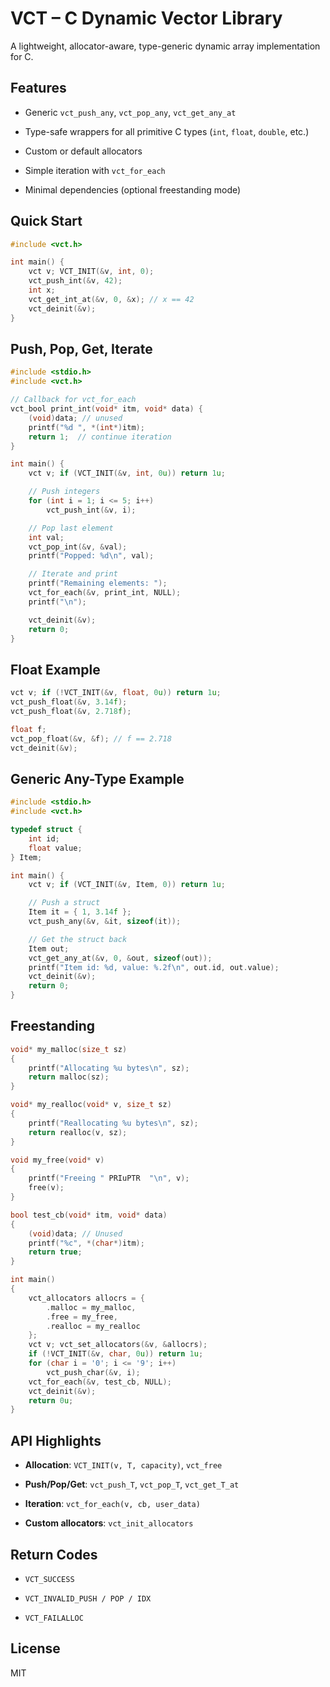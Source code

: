 
# VCT – C Dynamic Vector Library

A lightweight, allocator-aware, type-generic dynamic array implementation for C.

## Features

-   Generic `vct_push_any`, `vct_pop_any`, `vct_get_any_at`
    
-   Type-safe wrappers for all primitive C types (`int`, `float`, `double`, etc.)
    
-   Custom or default allocators
    
-   Simple iteration with `vct_for_each`
    
-   Minimal dependencies (optional freestanding mode)
    

## Quick Start


```c
#include <vct.h>

int main() {
    vct v; VCT_INIT(&v, int, 0);
    vct_push_int(&v, 42);
    int x;
    vct_get_int_at(&v, 0, &x); // x == 42
    vct_deinit(&v);
}
```
## Push, Pop, Get, Iterate
```c
#include <stdio.h>
#include <vct.h>

// Callback for vct_for_each
vct_bool print_int(void* itm, void* data) {
    (void)data; // unused
    printf("%d ", *(int*)itm);
    return 1;  // continue iteration
}

int main() {
    vct v; if (VCT_INIT(&v, int, 0u)) return 1u;

    // Push integers
    for (int i = 1; i <= 5; i++)
        vct_push_int(&v, i);

    // Pop last element
    int val;
    vct_pop_int(&v, &val);
    printf("Popped: %d\n", val);

    // Iterate and print
    printf("Remaining elements: ");
    vct_for_each(&v, print_int, NULL);
    printf("\n");

    vct_deinit(&v);
    return 0;
}
```
## Float Example
```c
vct v; if (!VCT_INIT(&v, float, 0u)) return 1u;
vct_push_float(&v, 3.14f);
vct_push_float(&v, 2.718f);

float f;
vct_pop_float(&v, &f); // f == 2.718
vct_deinit(&v);
```
## Generic Any-Type Example
```c
#include <stdio.h>
#include <vct.h>

typedef struct {
    int id;
    float value;
} Item;

int main() {
    vct v; if (VCT_INIT(&v, Item, 0)) return 1u;

    // Push a struct
    Item it = { 1, 3.14f };
    vct_push_any(&v, &it, sizeof(it));

    // Get the struct back
    Item out;
    vct_get_any_at(&v, 0, &out, sizeof(out));
    printf("Item id: %d, value: %.2f\n", out.id, out.value);
    vct_deinit(&v);
    return 0;
}
```
## Freestanding
```c
void* my_malloc(size_t sz)
{
	printf("Allocating %u bytes\n", sz);
	return malloc(sz);
}

void* my_realloc(void* v, size_t sz)
{
	printf("Reallocating %u bytes\n", sz);
	return realloc(v, sz);
}

void my_free(void* v)
{
	printf("Freeing " PRIuPTR  "\n", v);
	free(v);
}

bool test_cb(void* itm, void* data)
{
	(void)data; // Unused
	printf("%c", *(char*)itm);
	return true;
}

int main()
{
	vct_allocators allocrs = {
		.malloc = my_malloc,
		.free = my_free,
		.realloc = my_realloc
	};
	vct v; vct_set_allocators(&v, &allocrs);
	if (!VCT_INIT(&v, char, 0u)) return 1u;
	for (char i = '0'; i <= '9'; i++)
		vct_push_char(&v, i);
	vct_for_each(&v, test_cb, NULL);
	vct_deinit(&v);
	return 0u;
}
```
## API Highlights

-   **Allocation**: `VCT_INIT(v, T, capacity)`, `vct_free`
    
-   **Push/Pop/Get**: `vct_push_T`, `vct_pop_T`, `vct_get_T_at`
    
-   **Iteration**: `vct_for_each(v, cb, user_data)`
    
-   **Custom allocators**: `vct_init_allocators`
## Return Codes

-   `VCT_SUCCESS`
    
-   `VCT_INVALID_PUSH / POP / IDX`
    
-   `VCT_FAILALLOC`
    

## License

MIT
